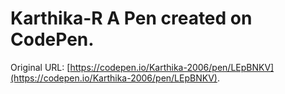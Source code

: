 # Karthika-R A Pen created on CodePen.

Original URL: [https://codepen.io/Karthika-2006/pen/LEpBNKV](https://codepen.io/Karthika-2006/pen/LEpBNKV).

